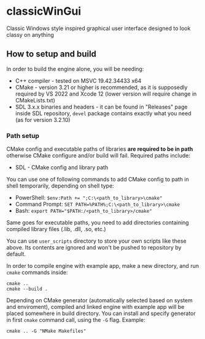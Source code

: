 # classicWinGui
Classic Windows style inspired graphical user interface designed to look classy on anything

## How to setup and build
In order to build the engine alone, you will be needing:
* C++ compiler - tested on MSVC 19.42.34433 x64
* CMake - version 3.21 or higher is recommended, as it is supposedly required by VS 2022 and Xcode 12 (lower version will require change in CMakeLists.txt)
* SDL 3.x.x binaries and headers - it can be found in "Releases" page inside SDL repository, `devel` package contains exactly what you need (as for version 3.2.10)

### Path setup 
CMake config and executable paths of libraries **are required to be in path** otherwise CMake configure and/or build will fail. Required paths include:
* SDL - CMake config and library path

You can use one of following commands to add CMake config to path in shell temporarily, depending on shell type:
* PowerShell: `$env:Path += ";C:\<path_to_library>\cmake"`
* Command Prompt: `SET PATH=%PATH%;C:\<path_to_library>\cmake`
* Bash: `export PATH="$PATH:/<path_to_library>/cmake"`

Same goes for executable paths, you need to add directories containing compiled library files (.lib, .dll, .so, etc.)

You can use `user_scripts` directory to store your own scripts like these above. Its contents are ignored and won't be pushed to repository by default.

In order to compile engine with example app, make a new directory, and run `cmake` commands inside:
```
cmake ..
cmake --build .
```
Depending on CMake generator (automatically selected based on system and enviroment), compiled and linked engine with example app will be placed somewhere in build directory. You can install and specify generator in first `cmake` command call, using the `-G` flag. Example:
```
cmake .. -G "NMake Makefiles"
```



